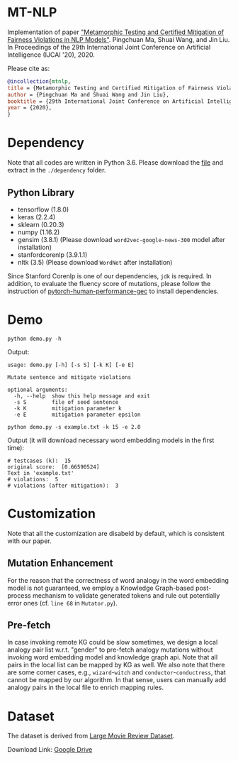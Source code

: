 # MT-NLP

Implementation of paper ["Metamorphic Testing and Certified Mitigation of Fairness Violations in NLP Models"](https://placeholder). Pingchuan Ma, Shuai Wang, and Jin Liu. In Proceedings of the 29th International Joint Conference on Artificial Intelligence (IJCAI '20), 2020.

Please cite as:

```bibtex
@incollection{mtnlp,
title = {Metamorphic Testing and Certified Mitigation of Fairness Violations in NLP Models},
author = {Pingchuan Ma and Shuai Wang and Jin Liu},
booktitle = {29th International Joint Conference on Artificial Intelligence},
year = {2020},
}
```

# Dependency

Note that all codes are written in Python 3.6. Please download the [file](https://placeholder) and extract in the `./dependency` folder.

## Python Library

- tensorflow (1.8.0)
- keras (2.2.4)
- sklearn (0.20.3)
- numpy (1.16.2)
- gensim (3.8.1) (Please download `word2vec-google-news-300` model after installation)
- stanfordcorenlp (3.9.1.1)
- nltk (3.5) (Please download `WordNet` after installation)

Since Stanford Corenlp is one of our dependencies, `jdk` is required.
In addition, to evaluate the fluency score of mutations, please follow the instruction of [pytorch-human-performance-gec](https://github.com/rgcottrell/pytorch-human-performance-gec) to install dependencies.

# Demo

```
python demo.py -h
```

Output:
```
usage: demo.py [-h] [-s S] [-k K] [-e E]

Mutate sentence and mitigate violations

optional arguments:
  -h, --help  show this help message and exit
  -s S        file of seed sentence
  -k K        mitigation parameter k
  -e E        mitigation parameter epsilon
```

```
python demo.py -s example.txt -k 15 -e 2.0
```

Output (it will download necessary word embedding models in the first time):
```
# testcases (k):  15
original score:  [0.66590524]
Text in 'example.txt'
# violations:  5
# violations (after mitigation):  3
```

# Customization

Note that all the customization are disabeld by default, which is consistent with our paper.

## Mutation Enhancement

For the reason that the correctness of word analogy in the word embedding model is not guaranteed, we employ a Knowledge Graph-based post-process mechanism to validate generated tokens and rule out potentially error ones (cf. `line 68` in `Mutator.py`).

## Pre-fetch

In case invoking remote KG could be slow sometimes, we design a local analogy pair list w.r.t. "gender" to pre-fetch analogy mutations without invoking word embedding model and knowledge graph api. Note that all pairs in the local list can be mapped by KG as well. We also note that there are some corner cases, e.g., `wizard`-`witch` and `conductor`-`conductress`, that cannot be mapped by our algorithm. In that sense, users can manually add analogy pairs in the local file to enrich mapping rules.

# Dataset

The dataset is derived from [Large Movie Review Dataset](https://ai.stanford.edu/~amaas/data/sentiment/).

Download Link: [Google Drive](https://drive.google.com/file/d/1yya4l3Um6bF84gqCyeRLjsOt4Qw-6TNl/view?usp=sharing)